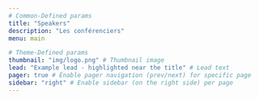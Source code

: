 ```yaml
---
# Common-Defined params
title: "Speakers"
description: "Les conférenciers"
menu: main

# Theme-Defined params
thumbnail: "img/logo.png" # Thumbnail image
lead: "Example lead - highlighted near the title" # Lead text
pager: true # Enable pager navigation (prev/next) for specific page
sidebar: "right" # Enable sidebar (on the right side) per page
---
```

